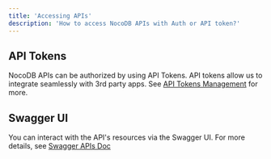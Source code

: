 ```yaml
---
title: 'Accessing APIs'
description: 'How to access NocoDB APIs with Auth or API token?'
---
```




## API Tokens

NocoDB APIs can be authorized by using API Tokens. API tokens allow us to integrate seamlessly with 3rd party apps. See [API Tokens Management](/account-settings/api-tokens) for more.

## Swagger UI

You can interact with the API's resources via the Swagger UI. For more details, see [Swagger APIs Doc](/bases/actions-on-base#rest-apis)

